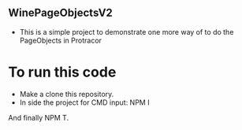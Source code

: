 ## WinePageObjectsV2

* This is a simple project to demonstrate one more way of to do the PageObjects in Protracor 

# To run this code
* Make a clone this repository.
* In side the project for CMD input: NPM I

And finally NPM T. 



